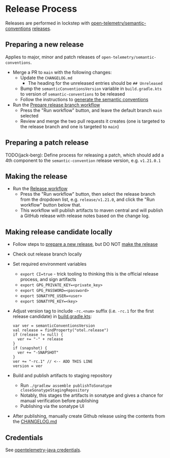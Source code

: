 # Release Process

Releases are performed in lockstep
with [open-telemetry/semantic-conventions](https://github.com/open-telemetry/semantic-conventions) [releases](https://github.com/open-telemetry/semantic-conventions/releases).

## Preparing a new release

Applies to major, minor and patch releases of `open-telemetry/semantic-conventions`.

* Merge a PR to `main` with the following changes:
  * Update the `CHANGELOG.md`
    * The heading for the unreleased entries should be `## Unreleased`
  * Bump the `semanticConventionsVersion` variable in `build.gradle.kts` to version
    of `semantic-conventions` to be released
  * Follow the instructions
    to [generate the semantic conventions](CONTRIBUTING.md#generating-semantic-conventions)
* Run
  the [Prepare release branch workflow](https://github.com/open-telemetry/semantic-conventions-java/actions/workflows/prepare-release-branch.yml)
  * Press the "Run workflow" button, and leave the default branch `main` selected
  * Review and merge the two pull requests it creates (one is targeted to the release branch and one
    is targeted to `main`)

## Preparing a patch release

TODO(jack-berg): Define process for releasing a patch, which should add a 4th component to
the `semantic-convention` release version, e.g. `v1.21.0.1`

## Making the release

* Run
  the [Release workflow](https://github.com/open-telemetry/semantic-conventions-java/actions/workflows/release.yml)
  * Press the "Run workflow" button, then select the release branch from the dropdown list,
    e.g. `release/v1.21.0`, and click the "Run workflow" button below that.
  * This workflow will publish artifacts to maven central and will publish a GitHub release with
    release notes based on the change log.

## Making release candidate locally

* Follow steps to [prepare a new release](#preparing-a-new-release), but DO NOT [make the release](#making-the-release)
* Check out release branch locally
* Set required environment variables
  * `export CI=true` - trick tooling to thinking this is the official release process, and sign artifacts
  * `export GPG_PRIVATE_KEY=<private_key>`
  * `export GPG_PASSWORD=<password>`
  * `export SONATYPE_USER=<user>`
  * `export SONATYPE_KEY=<key>`
* Adjust version tag to include `-rc.<num>` suffix (i.e. `-rc.1` for the first release candidate) in [build.gradle.kts](./build.gradle.kts):

  ```
  var ver = semanticConventionsVersion
  val release = findProperty("otel.release")
  if (release != null) {
    ver += "-" + release
  }
  if (snapshot) {
    ver += "-SNAPSHOT"
  }
  ver += "-rc.1" // <-- ADD THIS LINE
  version = ver
  ```

* Build and publish artifacts to staging repository
  * Run `./gradlew assemble publishToSonatype closeSonatypeStagingRepository` 
  * Notably, this stages the artifacts in sonatype and gives a chance for manual verification before publishing
  * Publishing via the sonatype UI
* After publishing, manually create Github release using the contents from the [CHANGELOG.md](./CHANGELOG.md)

## Credentials

See [opentelemetry-java credentials](https://github.com/open-telemetry/opentelemetry-java/blob/main/RELEASING.md#credentials).
